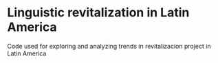 # Linguistic revitalization in Latin America
Code used for exploring and analyzing trends in revitalizacion project in Latin America
